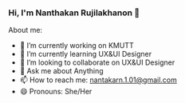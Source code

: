 ### Hi, I'm Nanthakan Rujilakhanon 👋

About me:
- 🔭 I’m currently working on KMUTT
- 🌱 I’m currently learning UX&UI Designer
- 👯 I’m looking to collaborate on UX&UI Designer
- 💬 Ask me about Anything
- 📫 How to reach me: nantakarn.1.01@gmail.com
- 😄 Pronouns: She/Her

